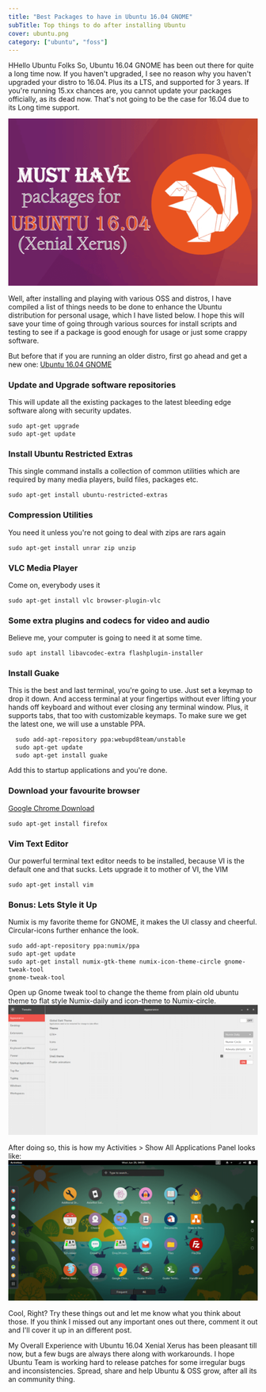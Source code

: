 ```yaml
---
title: "Best Packages to have in Ubuntu 16.04 GNOME"
subTitle: Top things to do after installing Ubuntu
cover: ubuntu.png
category: ["ubuntu", "foss"]
---
```


HHello Ubuntu Folks
So, Ubuntu 16.04 GNOME has been out there for quite a long time now. If you haven't upgraded, I see no reason why you haven't upgraded your distro to 16.04. Plus its a LTS, and supported for 3 years. If you're running 15.xx chances are, you cannot update your packages officially, as its dead now. That's not going to be the case for 16.04 due to its Long time support.

![Ubuntu 16.04 Xenial Xerus GNOME](./ubuntu.png)

Well, after installing and playing with various OSS and distros, I have compiled a list of things needs to be done to enhance the Ubuntu distribution for personal usage, which I have listed below. I hope this will save your time of going through various sources for install scripts and testing to see if a package is good enough for usage or just some crappy software.

But before that if you are running an older distro, first go ahead and get a new one: [Ubuntu 16.04 GNOME](http://cdimage.ubuntu.com/ubuntu-gnome/releases/16.04/release/)

### Update and Upgrade software repositories

This will update all the existing packages to the latest bleeding edge software along with security updates.

```
sudo apt-get upgrade
sudo apt-get update

```

### Install Ubuntu Restricted Extras

This single command installs a collection of common utilities which are required by many media players, build files, packages etc.

```
sudo apt-get install ubuntu-restricted-extras

```

### Compression Utilities

You need it unless you're not going to deal with zips are rars again

```
sudo apt-get install unrar zip unzip

```

### VLC Media Player

Come on, everybody uses it

```
sudo apt-get install vlc browser-plugin-vlc

```

### Some extra plugins and codecs for video and audio

Believe me, your computer is going to need it at some time.

```
sudo apt install libavcodec-extra flashplugin-installer

```

### Install Guake

This is the best and last terminal, you're going to use. Just set a keymap to drop it down. And access terminal at your fingertips without ever lifting your hands off keyboard and without ever closing any terminal window. Plus, it supports tabs, that too with customizable keymaps. To make sure we get the latest one, we will use a unstable PPA.

```
  sudo add-apt-repository ppa:webupd8team/unstable
  sudo apt-get update
  sudo apt-get install guake

```

Add this to startup applications and you're done.

### Download your favourite browser

[Google Chrome Download](http://www.google.com/chrome‎)

```
sudo apt-get install firefox

```

### Vim Text Editor

Our powerful terminal text editor needs to be installed, because VI is the default one and that sucks. Lets upgrade it to mother of VI, the VIM

```
sudo apt-get install vim

```

### **Bonus**: Lets Style it Up

Numix is my favorite theme for GNOME, it makes the UI classy and cheerful. Circular-icons further enhance the look.

```
sudo add-apt-repository ppa:numix/ppa
sudo apt-get update
sudo apt-get install numix-gtk-theme numix-icon-theme-circle gnome-tweak-tool
gnome-tweak-tool

```

Open up Gnome tweak tool to change the theme from plain old ubuntu theme to flat style Numix-daily and icon-theme to Numix-circle. ![gnome tweak tool to change theme to numix circle](a404b4c3-7807-461e-9cee-4fd6413f9bcf.png)

After doing so, this is how my Activities > Show All Applications Panel looks like: ![Ubuntu GNOME 16.04 numix circle theme : Lokesh Devnani](bf5f40ff-776c-44ec-82f2-8237d955d3de.png)

Cool, Right? Try these things out and let me know what you think about those. If you think I missed out any important ones out there, comment it out and I'll cover it up in an different post.

My Overall Experience with Ubuntu 16.04 Xenial Xerus has been pleasant till now, but a few bugs are always there along with workarounds. I hope Ubuntu Team is working hard to release patches for some irregular bugs and inconsistencies. Spread, share and help Ubuntu & OSS grow, after all its an community thing.
